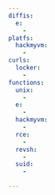 ```yaml
---
diffis:
  e:
    -
platfs:
  hackmyvm:
    -
curls:
  locker:
    -
functions:
  unix:
    -
  e:
    -
  hackmyvm:
    -
  rce:
    -
  revsh:
    -
  suid:
    -

---
```

